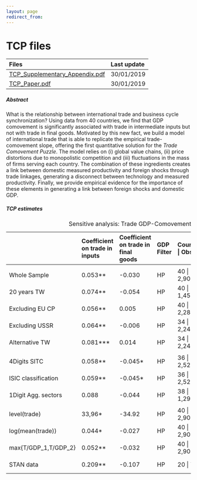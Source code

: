 ```yaml
---
layout: page
redirect_from: 
---
```


# TCP files

| Files       |  Last update |
|:-------------|:------------------|
| <a href="./TCP_Supplementary_Appendix.pdf" target="_blank">TCP_Supplementary_Appendix.pdf</a>           | 30/01/2019 |
| <a href="./TCP_Paper.pdf" target="_blank">TCP_Paper.pdf</a> | 30/01/2019 |


##### Abstract 
What is the relationship between international trade and business cycle synchronization? Using data from 40 countries, we find that GDP comovement is significantly associated with trade in intermediate inputs but not with trade in final goods. Motivated by this new fact, we build a model of international trade that is able to replicate the empirical trade-comovement slope, offering the first quantitative solution for the *Trade Comovement Puzzle*. The model relies on (i) global value chains, (ii) price distortions due to monopolistic competition and (iii) fluctuations in the mass of firms serving each country. The combination of these ingredients creates a link between domestic measured productivity and foreign shocks through trade linkages, generating a disconnect between technology and measured productivity. Finally, we provide empirical evidence for the importance of these elements in generating a link between foreign shocks and domestic GDP.

##### TCP estimates
<table>
<caption>Sensitive analysis: Trade GDP-Comovement Slope</caption>
<thead>
<tr class="header">
<th style="text-align: left;"></th>
<th style="text-align: left;">Coefficient on trade in inputs</th>
<th style="text-align: left;">Coefficient on trade in final goods</th>
<th style="text-align: left;">GDP Filter</th>
<th style="text-align: left;">Countries | Obs.</th>
<th style="text-align: center;">Period</th>
<th style="text-align: center;">TW</th>
<th style="text-align: center;">CP</th>
</tr>
</thead>
<tbody>
<tr class="odd">
<td style="text-align: left;"></td>
<td style="text-align: left;"></td>
<td style="text-align: left;"></td>
<td style="text-align: left;"></td>
<td style="text-align: left;"></td>
<td style="text-align: center;"></td>
<td style="text-align: center;"></td>
<td style="text-align: center;"></td>
<td style="text-align: center;"></td>
</tr>
<tr class="even">
<td style="text-align: left;">Whole Sample</td>
<td style="text-align: left;">0.053<span class="math inline">**</span></td>
<td style="text-align: left;"><span class="math inline">-</span>0.030</td>
<td style="text-align: left;">HP</td>
<td style="text-align: left;">40 | 2,900</td>
<td style="text-align: center;">1970-2009</td>
<td style="text-align: center;">Yes</td>
<td style="text-align: center;">Yes</td>
</tr>
<tr class="odd">
<td style="text-align: left;">20 years TW</td>
<td style="text-align: left;">0.074<span class="math inline">**</span></td>
<td style="text-align: left;"><span class="math inline">-</span>0.054</td>
<td style="text-align: left;">HP</td>
<td style="text-align: left;">40 | 1,450</td>
<td style="text-align: center;">1970-2009</td>
<td style="text-align: center;">Yes</td>
<td style="text-align: center;">Yes</td>
</tr>
<tr class="even">
<td style="text-align: left;">Excluding EU CP</td>
<td style="text-align: left;">0.056<span class="math inline">**</span></td>
<td style="text-align: left;">0.005</td>
<td style="text-align: left;">HP</td>
<td style="text-align: left;">40 | 2,280</td>
<td style="text-align: center;">1970-2009</td>
<td style="text-align: center;">Yes</td>
<td style="text-align: center;">Yes</td>
</tr>
<tr class="odd">
<td style="text-align: left;">Excluding USSR</td>
<td style="text-align: left;">0.064<span class="math inline">**</span></td>
<td style="text-align: left;"><span class="math inline">-</span>0.006</td>
<td style="text-align: left;">HP</td>
<td style="text-align: left;">34 | 2,244</td>
<td style="text-align: center;">1970-2009</td>
<td style="text-align: center;">Yes</td>
<td style="text-align: center;">Yes</td>
</tr>
<tr class="even">
<td style="text-align: left;">Alternative TW</td>
<td style="text-align: left;">0.081<span class="math inline">***</span></td>
<td style="text-align: left;">0.014</td>
<td style="text-align: left;">HP</td>
<td style="text-align: left;">34 | 2,244</td>
<td style="text-align: center;">1970-1999</td>
<td style="text-align: center;">Yes</td>
<td style="text-align: center;">Yes</td>
</tr>
<tr class="odd">
<td style="text-align: left;"></td>
<td style="text-align: left;"></td>
<td style="text-align: left;"></td>
<td style="text-align: left;"></td>
<td style="text-align: left;"></td>
<td style="text-align: center;"></td>
<td style="text-align: center;"></td>
<td style="text-align: center;"></td>
<td style="text-align: center;"></td>
</tr>
<tr class="even">
<td style="text-align: left;">4Digits SITC</td>
<td style="text-align: left;">0.058<span class="math inline">**</span></td>
<td style="text-align: left;"><span class="math inline">-</span>0.045<span class="math inline">*</span></td>
<td style="text-align: left;">HP</td>
<td style="text-align: left;">36 | 2,520</td>
<td style="text-align: center;">1970-2009</td>
<td style="text-align: center;">Yes</td>
<td style="text-align: center;">Yes</td>
</tr>
<tr class="odd">
<td style="text-align: left;">ISIC classification</td>
<td style="text-align: left;">0.059<span class="math inline">**</span></td>
<td style="text-align: left;"><span class="math inline">-</span>0.045<span class="math inline">*</span></td>
<td style="text-align: left;">HP</td>
<td style="text-align: left;">36 | 2,520</td>
<td style="text-align: center;">1970-2009</td>
<td style="text-align: center;">Yes</td>
<td style="text-align: center;">Yes</td>
</tr>
<tr class="even">
<td style="text-align: left;">1Digit Agg. sectors</td>
<td style="text-align: left;">0.088</td>
<td style="text-align: left;"><span class="math inline">-</span>0.044</td>
<td style="text-align: left;">HP</td>
<td style="text-align: left;">38 | 1,291</td>
<td style="text-align: center;">1970-2009</td>
<td style="text-align: center;">Yes</td>
<td style="text-align: center;">Yes</td>
</tr>
<tr class="odd">
<td style="text-align: left;"></td>
<td style="text-align: left;"></td>
<td style="text-align: left;"></td>
<td style="text-align: left;"></td>
<td style="text-align: left;"></td>
<td style="text-align: center;"></td>
<td style="text-align: center;"></td>
<td style="text-align: center;"></td>
<td style="text-align: center;"></td>
</tr>
<tr class="even">
<td style="text-align: left;"><span class="math inline">level(trade)</span></td>
<td style="text-align: left;">33,96<span class="math inline">*</span></td>
<td style="text-align: left;"><span class="math inline">-</span>34.92</td>
<td style="text-align: left;">HP</td>
<td style="text-align: left;">40 | 2,900</td>
<td style="text-align: center;">1970-2009</td>
<td style="text-align: center;">Yes</td>
<td style="text-align: center;">Yes</td>
</tr>
<tr class="odd">
<td style="text-align: left;"><span class="math inline">log(mean(trade))</span></td>
<td style="text-align: left;">0.044<span class="math inline">*</span></td>
<td style="text-align: left;"><span class="math inline">-</span>0.027</td>
<td style="text-align: left;">HP</td>
<td style="text-align: left;">40 | 2,900</td>
<td style="text-align: center;">1970-2009</td>
<td style="text-align: center;">Yes</td>
<td style="text-align: center;">Yes</td>
</tr>
<tr class="even">
<td style="text-align: left;"><span class="math inline">max{T/GDP_1,T/GDP_2}</span></td>
<td style="text-align: left;">0.052<span class="math inline">**</span></td>
<td style="text-align: left;"><span class="math inline">-</span>0.032</td>
<td style="text-align: left;">HP</td>
<td style="text-align: left;">40 | 2,900</td>
<td style="text-align: center;">1970-2009</td>
<td style="text-align: center;">Yes</td>
<td style="text-align: center;">Yes</td>
</tr>
<tr class="odd">
<td style="text-align: left;">STAN data</td>
<td style="text-align: left;">0.209<span class="math inline">**</span></td>
<td style="text-align: left;"><span class="math inline">-</span>0.107</td>
<td style="text-align: left;">HP</td>
<td style="text-align: left;">20 | 760</td>
<td style="text-align: center;">1995-2014</td>
<td style="text-align: center;">Yes</td>
<td style="text-align: center;">Yes</td>
</tr>
</tbody>
</table>
